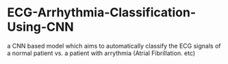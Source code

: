# ECG-Arrhythmia-Classification-Using-CNN
a CNN based model which aims to automatically classify the ECG signals of a normal patient vs. a patient with arrythmia (Atrial Fibrillation. etc)
